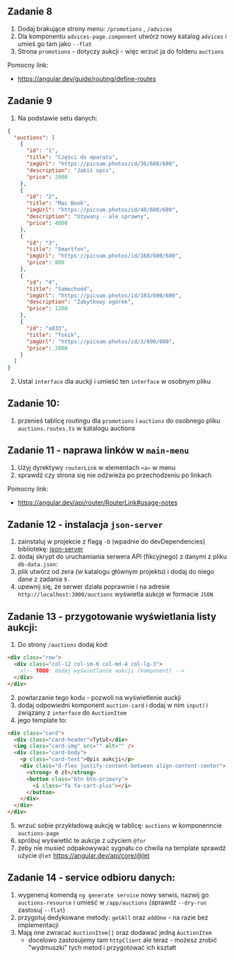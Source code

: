 ## Zadanie 8

1. Dodaj brakujące strony menu: `/promotions` , `/advices`
2. Dla komponentu `advices-page.component` utwórz nowy katalog `advices` i umieś go tam jako `--flat`
3. Strona `promotions` - dotyczy aukcji - więc wrzuć ja do folderu `auctions`

Pomocny link:

- https://angular.dev/guide/routing/define-routes

## Zadanie 9

1. Na podstawie setu danych:
```json
{
  "auctions": [
    {
      "id": "1",
      "title": "Części do aparatu",
      "imgUrl": "https://picsum.photos/id/36/600/600",
      "description": "Jakiś opis",
      "price": 2000
    },
    {
      "id": "2",
      "title": "Mac Book",
      "imgUrl": "https://picsum.photos/id/48/600/600",
      "description": "Używany - ale sprawny",
      "price": 4000
    },
    {
      "id": "3",
      "title": "Smartfon",
      "imgUrl": "https://picsum.photos/id/160/600/600",
      "price": 800
    },
    {
      "id": "4",
      "title": "Samochoód",
      "imgUrl": "https://picsum.photos/id/183/600/600",
      "description": "Zabytkowy ogórek",
      "price": 1200
    },
    {
      "id": "a833",
      "title": "fonik",
      "imgUrl": "https://picsum.photos/id/3/600/600",
      "price": 2000
    }
  ]
}
```

2. Ustal `interface` dla auckji i umieść ten `interface` w osobnym pliku

## Zadanie 10:

1. przenieś tablicę routingu dla  `promotions`  i  `auctions`  do osobnego pliku  `auctions.routes.ts`  w katalogu  auctions 


## Zadanie 11 - naprawa linków w `main-menu`

1. Użyj dyrektywy `routerLink` w elementach `<a>` w menu
2. sprawdź czy strona się nie odżwieża po przechodzeniu po linkach

Pomocny link:

- https://angular.dev/api/router/RouterLink#usage-notes

## Zadanie 12 - instalacja `json-server`

1. zainstaluj w projekcie z flagą `-D` (wpadnie do devDependencies) bibliotekę: [json-server](https://www.npmjs.com/package/json-server)
2. dodaj skrypt do uruchamiania serwera API (fikcyjnego) z danymi z pliku `db-data.json`:
3. plik utwórz od zera (w katalogu głównym projektu) i dodaj do niego dane z zadania `9.`
4. upewnij się, że serwer działa poprawnie i na adresie `http://localhost:3000/auctions` wyświetla aukcje w formacie `JSON`

## Zadanie 13 - przygotowanie wyświetlania listy aukcji:

1. Do strony `/auctions` dodaj kod:
```html
<div class="row">
  <div class="col-12 col-sm-6 col-md-4 col-lg-3">
    <!-- TODO: dodaj wyświetlanie aukcji (komponent) -->
  </div>
</div>
```
2. powtarzanie tego kodu - pozwoli na wyświetlenie auckji
3. dodaj odpowiedni komponent `auction-card` i dodaj w nim `input()` związany z `interface` do `AuctionItem`
4. jego template to:
```html
<div class="card">
  <div class="card-header">Tytuł</div>
  <img class="card-img" src="" alt="" />
  <div class="card-body">
    <p class="card-text">Opis aukcji</p>
    <div class="d-flex justify-content-between align-content-center">
      <strong> 0 zł</strong>
      <button class="btn btn-primary">
        <i class="fa fa-cart-plus"></i>
      </button>
    </div>
  </div>
</div>
```
5. wrzuć sobie przykładową aukcję w tablicę: `auctions` w komponenncie `auctions-page`
6. spróbuj wyświetlić te aukcje z użyciem `@for`
7. żeby nie musieć odpakowywać sygnału co chwila na template sprawdź użycie `@let`
   https://angular.dev/api/core/@let


## Zadanie 14 - service odbioru danych:

1. wygeneruj komendą `ng generate service` nowy serwis, nazwij go `auctions-resource` i umieść w `/app/auctions` (sprawdź `--dry-run` zastosuj `--flat`)
2. przygotuj dedykowane metody: `getAll` oraz `addOne` - na razie bez implementacji
3. Mają one zwracać `AuctionItem[]` oraz dodawać jedną `AuctionItem`
   - docelowo zastosujemy tam `httpClient` ale teraz - możesz zrobić "wydmuszki" tych metod i przygotować ich kształt